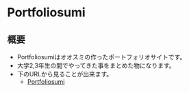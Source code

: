 # Portfoliosumi
## 概要
- Portfoliosumiはオオスミの作ったポートフォリオサイトです。
- 大学2,3年生の間でやってきた事をまとめた物になります。
- 下のURLから見ることが出来ます。
  - [Portfoliosumi](https://osumi-kyopuro.github.io/html)


